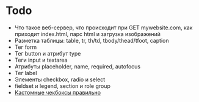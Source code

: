 # Todo

- Что такое веб-сервер, что происходит при GET mywebsite.com, как приходит
  index.html, парс html и загрузка изображений
- Разметка таблицы: table, tr, th/td, tbody/thead/tfoot, caption
- Тег form
- Тег button и атрибут type
- Теги input и textarea
- Атрибуты placeholder, name, required, autofocus
- Тег label
- Элементы checkbox, radio и select
- fieldset и legend, section и role group
- [Кастомные чекбоксы правильно](https://youtu.be/E6kLaaQFctU)
